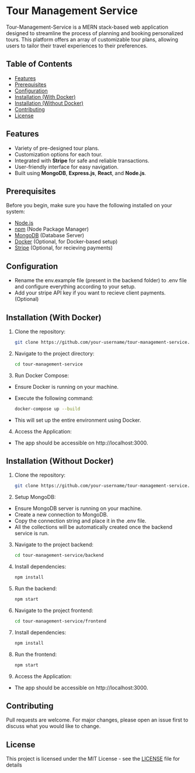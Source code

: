 # Tour Management Service

Tour-Management-Service is a MERN stack-based web application designed to streamline the process of planning and booking personalized tours. This platform offers an array of customizable tour plans, allowing users to tailor their travel experiences to their preferences.

## Table of Contents

- [Features](#features)
- [Prerequisites](#prerequisites)
- [Configuration](#configuration)
- [Installation (With Docker)](<#installation-(with-docker)>)
- [Installation (Without Docker)](<#installation-(without-docker)>)
- [Contributing](#contributing)
- [License](#license)

## Features

- Variety of pre-designed tour plans.
- Customization options for each tour.
- Integrated with **Stripe** for safe and reliable transactions.
- User-friendly interface for easy navigation.
- Built using **MongoDB**, **Express.js**, **React**, and **Node.js**.

## Prerequisites

Before you begin, make sure you have the following installed on your system:

- [Node.js](https://nodejs.org/)
- [npm](https://www.npmjs.com/) (Node Package Manager)
- [MongoDB](https://www.mongodb.com/) (Database Server)
- [Docker](https://www.docker.com/) (Optional, for Docker-based setup)
- [Stripe](https://stripe.com/) (Optional, for recieving payments)

## Configuration

- Rename the env.example file (present in the backend folder) to .env file and configure everything according to your setup.
- Add your stripe API key if you want to recieve client payments. (Optional)

## Installation (With Docker)

1. Clone the repository:

   ```bash
   git clone https://github.com/your-username/tour-management-service.git
   ```

2. Navigate to the project directory:

   ```bash
   cd tour-management-service
   ```

3. Run Docker Compose:

- Ensure Docker is running on your machine.
- Execute the following command:

  ```bash
  docker-compose up --build
  ```

- This will set up the entire environment using Docker.

4. Access the Application:

- The app should be accessible on http://localhost:3000.

## Installation (Without Docker)

1. Clone the repository:

   ```bash
   git clone https://github.com/your-username/tour-management-service.git
   ```

2. Setup MongoDB:

- Ensure MongoDB server is running on your machine.
- Create a new connection to MongoDB.
- Copy the connection string and place it in the .env file.
- All the collections will be automatically created once the backend service is run.

3. Navigate to the project backend:

   ```bash
   cd tour-management-service/backend
   ```

4. Install dependencies:

   ```bash
   npm install
   ```

5. Run the backend:

   ```bash
   npm start
   ```

6. Navigate to the project frontend:

   ```bash
   cd tour-management-service/frontend
   ```

7. Install dependencies:

   ```bash
   npm install
   ```

8. Run the frontend:

   ```bash
   npm start
   ```

9. Access the Application:

- The app should be accessible on http://localhost:3000.

## Contributing

Pull requests are welcome. For major changes, please open an issue first to discuss what you would like to change.

## License

This project is licensed under the MIT License - see the [LICENSE](LICENSE) file for details
